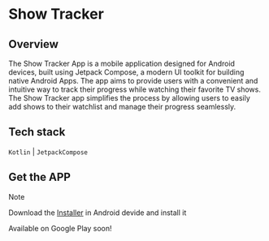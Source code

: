 # Show Tracker

## Overview
The Show Tracker App is a mobile application designed for Android devices, built using Jetpack Compose, a modern UI toolkit for building native Android Apps.
The app aims to provide users with a convenient and intuitive way to track their progress while watching their favorite TV shows. The Show Tracker app simplifies the process by allowing users to easily add shows to their watchlist and manage their progress seamlessly.

## Tech stack
`Kotlin` | `JetpackCompose`

## Get the APP
> [!NOTE]
> Download the [Installer](https://github.com/ricardoliveira5ro/ShowTracker/blob/master/app-release.apk) in Android devide and install it

Available on Google Play soon!
